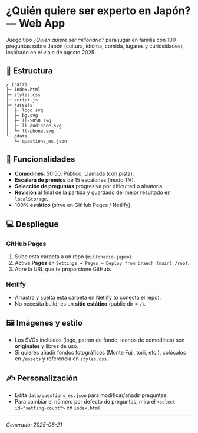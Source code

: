# ¿Quién quiere ser experto en Japón? — Web App

Juego tipo *¿Quién quiere ser millonario?* para jugar en familia con 100 preguntas sobre Japón (cultura, idioma, comida, lugares y curiosidades), inspirado en el viaje de agosto 2025.

## 🚀 Estructura

```
/ (raíz)
├─ index.html
├─ styles.css
├─ script.js
├─ /assets
│  ├─ logo.svg
│  ├─ bg.svg
│  ├─ ll-5050.svg
│  ├─ ll-audience.svg
│  └─ ll-phone.svg
└─ /data
   └─ questions_es.json
```

## 🧩 Funcionalidades
- **Comodines**: 50:50, Público, Llamada (con pista).
- **Escalera de premios** de 15 escalones (modo TV).
- **Selección de preguntas** progresiva por dificultad o aleatoria.
- **Revisión** al final de la partida y guardado del mejor resultado en `localStorage`.
- 100% **estático** (sirve en GitHub Pages / Netlify).

## 💻 Despliegue
### GitHub Pages
1. Sube esta carpeta a un repo (`millonario-japon`).
2. Activa **Pages** en `Settings → Pages → Deploy from branch (main) /root`.
3. Abre la URL que te proporcione GitHub.

### Netlify
- Arrastra y suelta esta carpeta en Netlify (o conecta el repo).
- No necesita build; es un **sitio estático** (public dir = `/`).

## 🖼️ Imágenes y estilo
- Los SVGs incluidos (logo, patrón de fondo, iconos de comodines) son **originales** y libres de uso.
- Si quieres añadir fondos fotográficos (Monte Fuji, torii, etc.), colócalos en `/assets` y referencia en `styles.css`.

## ✍️ Personalización
- Edita `data/questions_es.json` para modificar/añadir preguntas.
- Para cambiar el número por defecto de preguntas, mira el `<select id="setting-count">` en `index.html`.

---

*Generado: 2025-08-21*
